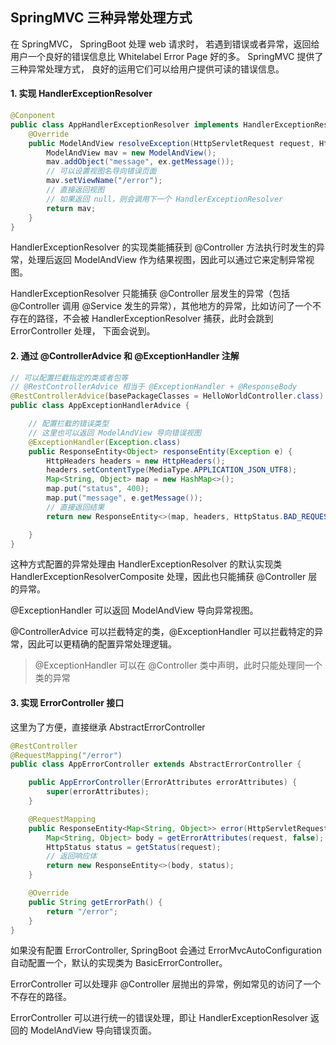 ## SpringMVC 三种异常处理方式

在 SpringMVC， SpringBoot 处理 web 请求时， 若遇到错误或者异常，返回给用户一个良好的错误信息比 Whitelabel Error Page 好的多。 SpringMVC 提供了三种异常处理方式， 良好的运用它们可以给用户提供可读的错误信息。

#### 1. 实现 HandlerExceptionResolver

```java
@Conponent
public class AppHandlerExceptionResolver implements HandlerExceptionResolver {
    @Override
    public ModelAndView resolveException(HttpServletRequest request, HttpServletResponse response, Object handler, Exception ex) {
        ModelAndView mav = new ModelAndView();
        mav.addObject("message", ex.getMessage());
        // 可以设置视图名导向错误页面
        mav.setViewName("/error");
        // 直接返回视图
        // 如果返回 null，则会调用下一个 HandlerExceptionResolver
        return mav;
    }
}
```

HandlerExceptionResolver 的实现类能捕获到 @Controller 方法执行时发生的异常，处理后返回 ModelAndView 作为结果视图，因此可以通过它来定制异常视图。

HandlerExceptionResolver 只能捕获 @Controller 层发生的异常（包括 @Controller 调用 @Service 发生的异常），其他地方的异常，比如访问了一个不存在的路径，不会被 HandlerExceptionResolver 捕获，此时会跳到 ErrorController 处理， 下面会说到。

#### 2. 通过 @ControllerAdvice 和 @ExceptionHandler 注解

```java
// 可以配置拦截指定的类或者包等
// @RestControllerAdvice 相当于 @ExceptionHandler + @ResponseBody
@RestControllerAdvice(basePackageClasses = HelloWorldController.class)
public class AppExceptionHandlerAdvice {

    // 配置拦截的错误类型
    // 这里也可以返回 ModelAndView 导向错误视图
    @ExceptionHandler(Exception.class)
    public ResponseEntity<Object> responseEntity(Exception e) {
        HttpHeaders headers = new HttpHeaders();
        headers.setContentType(MediaType.APPLICATION_JSON_UTF8);
        Map<String, Object> map = new HashMap<>();
        map.put("status", 400);
        map.put("message", e.getMessage());
        // 直接返回结果
        return new ResponseEntity<>(map, headers, HttpStatus.BAD_REQUEST);

    }
}
```

这种方式配置的异常处理由 HandlerExceptionResolver 的默认实现类 HandlerExceptionResolverComposite 处理，因此也只能捕获 @Controller 层的异常。

@ExceptionHandler 可以返回 ModelAndView 导向异常视图。

@ControllerAdvice 可以拦截特定的类，@ExceptionHandler 可以拦截特定的异常，因此可以更精确的配置异常处理逻辑。

> @ExceptionHandler 可以在 @Controller 类中声明，此时只能处理同一个类的异常

#### 3. 实现 ErrorController 接口

这里为了方便，直接继承 AbstractErrorController

```java
@RestController
@RequestMapping("/error")
public class AppErrorController extends AbstractErrorController {

    public AppErrorController(ErrorAttributes errorAttributes) {
        super(errorAttributes);
    }

    @RequestMapping
    public ResponseEntity<Map<String, Object>> error(HttpServletRequest request) {
        Map<String, Object> body = getErrorAttributes(request, false);
        HttpStatus status = getStatus(request);
        // 返回响应体
        return new ResponseEntity<>(body, status);
    }

    @Override
    public String getErrorPath() {
        return "/error";
    }
}
```

如果没有配置 ErrorController, SpringBoot 会通过 ErrorMvcAutoConfiguration 自动配置一个，默认的实现类为 BasicErrorController。

ErrorController 可以处理非 @Controller 层抛出的异常，例如常见的访问了一个不存在的路径。

ErrorController 可以进行统一的错误处理，即让 HandlerExceptionResolver 返回的 ModelAndView 导向错误页面。


